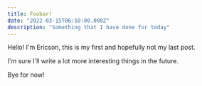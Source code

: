 ```yaml
---
title: Foobar!
date: "2022-03-15T06:50:00.000Z"
description: "Something that I have done for today"
---
```


Hello! I'm Ericson, this is my first and hopefully not my last post. 

I'm sure I'll write a lot more interesting things in the future.

Bye for now!